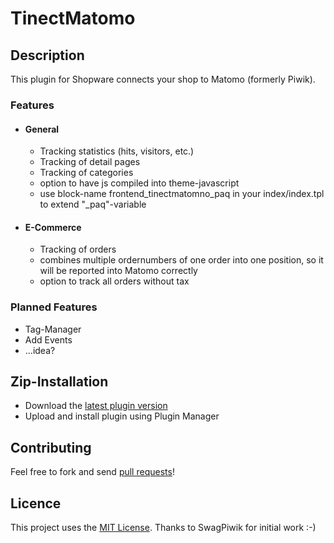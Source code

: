 # TinectMatomo

## Description

This plugin for Shopware connects your shop to Matomo (formerly Piwik).

### Features

- #### General

    - Tracking statistics (hits, visitors, etc.)
    - Tracking of detail pages
    - Tracking of categories
    - option to have js compiled into theme-javascript
    - use block-name frontend_tinectmatomno_paq in your index/index.tpl to extend "_paq"-variable
    
- #### E-Commerce

    - Tracking of orders
    - combines multiple ordernumbers of one order into one position, so it will be reported into Matomo correctly
    - option to track all orders without tax

### Planned Features

- Tag-Manager
- Add Events
- ...idea?


## Zip-Installation

* Download the [latest plugin version](https://github.com/tinect/TinectMatomo/releases/latest/)
* Upload and install plugin using Plugin Manager

## Contributing

Feel free to fork and send [pull requests](https://github.com/tinect/TinectMatomo)!


## Licence

This project uses the [MIT License](LICENCE.md).
Thanks to SwagPiwik for initial work :-)
